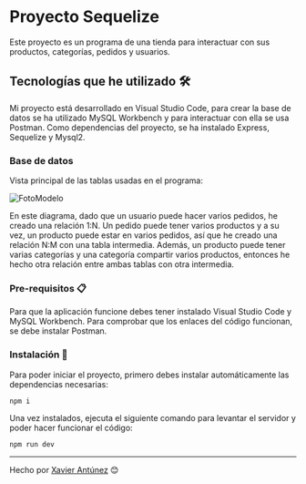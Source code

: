 # Proyecto Sequelize
Este proyecto es un programa de una tienda para interactuar con sus productos, categorías, pedidos y usuarios.

## Tecnologías que he utilizado 🛠️

Mi proyecto está desarrollado en Visual Studio Code, para crear la base de datos se ha utilizado MySQL Workbench y para interactuar con ella se usa Postman.
Como dependencias del proyecto, se ha instalado Express, Sequelize y Mysql2.

### Base de datos

Vista principal de las tablas usadas en el programa:

![FotoModelo](https://github.com/user-attachments/assets/38249923-84b1-4381-9dfe-c4fbf938fe41)

En este diagrama, dado que un usuario puede hacer varios pedidos, he creado una relación 1:N.
Un pedido puede tener varios productos y a su vez, un producto puede estar en varios pedidos, así que he creado una relación N:M con una tabla intermedia.
Además, un producto puede tener varias categorías y una categoría compartir varios productos, entonces he hecho otra relación entre ambas tablas con otra intermedia.

### Pre-requisitos 📋

Para que la aplicación funcione debes tener instalado Visual Studio Code y MySQL Workbench.
Para comprobar que los enlaces del código funcionan, se debe instalar Postman.

### Instalación 🔧

Para poder iniciar el proyecto, primero debes instalar automáticamente las dependencias necesarias:

```
npm i
```

Una vez instalados, ejecuta el siguiente comando para levantar el servidor y poder hacer funcionar el código:

```
npm run dev
```

---
Hecho por [Xavier Antúnez](https://github.com/xavixam) 😊
